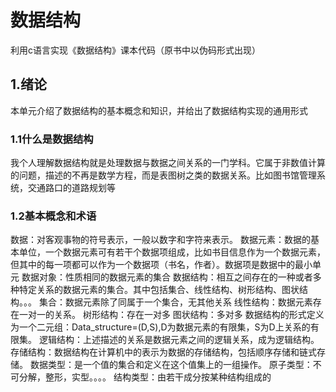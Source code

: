 # 数据结构
利用c语言实现《数据结构》课本代码（原书中以伪码形式出现）
## 1.绪论
本单元介绍了数据结构的基本概念和知识，并给出了数据结构实现的通用形式
### 1.1什么是数据结构
   我个人理解数据结构就是处理数据与数据之间关系的一门学科。它属于非数值计算的问题，描述的不再是数学方程，而是表图树之类的数据关系。比如图书馆管理系统，交通路口的道路规划等
### 1.2基本概念和术语
   数据：对客观事物的符号表示，一般以数字和字符来表示。
   数据元素：数据的基本单位，一个数据元素可有若干个数据项组成，比如书目信息作为一个数据元素，但其中的每一项都可以作为一个数据项（书名，作者）。数据项是数据中的最小单元
   数据对象：性质相同的数据元素的集合
   数据结构：相互之间存在的一种或者多种特定关系的数据元素的集合。其中包括集合、线性结构、树形结构、图状结构。。。
      集合：数据元素除了同属于一个集合，无其他关系
      线性结构：数据元素存在一对一的关系。
      树形结构：存在一对多
      图状结构：多对多
   数据结构的形式定义为一个二元组：Data_structure=(D,S),D为数据元素的有限集，S为D上关系的有限集。
   逻辑结构：上述描述的关系是数据元素之间的逻辑关系，成为逻辑结构。
   存储结构：数据结构在计算机中的表示为数据的存储结构，包括顺序存储和链式存储。
   数据类型：是一个值的集合和定义在这个值集上的一组操作。
      原子类型：不可分解，整形，实型。。。。
      结构类型：由若干成分按某种结构组成的
